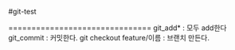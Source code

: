 #git-test

===============================
git_add* : 모두 add한다
git_commit : 커밋한다.
git checkout feature/이름  : 브랜치 만든다.
